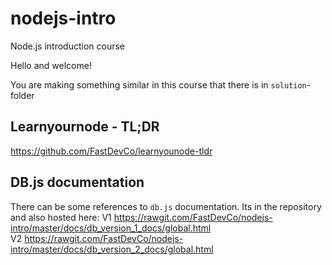 # nodejs-intro
Node.js introduction course


Hello and welcome!


You are making something similar in this course that there is in `solution`-folder

## Learnyournode - TL;DR
https://github.com/FastDevCo/learnyounode-tldr

## DB.js documentation
There can be some references to `db.js` documentation. Its in the repository and also hosted here:
V1 https://rawgit.com/FastDevCo/nodejs-intro/master/docs/db_version_1_docs/global.html   
V2 https://rawgit.com/FastDevCo/nodejs-intro/master/docs/db_version_2_docs/global.html   
